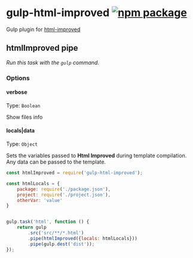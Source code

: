 # gulp-html-improved [![npm package](https://badge.fury.io/js/gulp-html-improved.svg)](https://www.npmjs.com/package/gulp-html-improved)

Gulp plugin for [html-improved](https://github.com/nidorx/html-improved)



## htmlImproved pipe
_Run this task with the `gulp` command._ 

### Options


#### verbose
Type: `Boolean`

Show files info

#### locals|data
Type: `Object`

Sets the variables passed to **Html Improved** during template compilation. Any data can be passed to the template.

```js
const htmlImproved = require('gulp-html-improved');

const htmlLocals = {
    package: require('./package.json'),
    project: require('./project.json'),
    otherVar: 'value'
}


gulp.task('html', function () {
    return gulp
        .src('src/**/*.html')
        .pipe(htmlImproved({locals: htmlLocals}))
        .pipe(gulp.dest('dist'));
});
```
